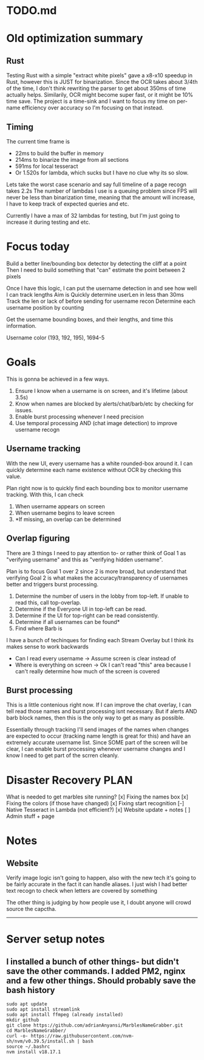 # TODO.md

# Old optimization summary
## Rust 
Testing Rust with a simple "extract white pixels" gave a x8-x10 speedup in Rust, however this is JUST for binarization. Since the OCR takes about 3/4th of the time, I don't think rewriting the parser to get about 350ms of time actually helps. 
Similarily, OCR might become super fast, or it might be 10% time save.
The project is a time-sink and I want to focus my time on per-name efficiency over accuracy so I'm focusing on that instead.

## Timing
The current time frame is 
-  22ms to build the buffer in memory
- 214ms to binarize the image from all sections
- 591ms for local tesseract
- Or 1.520s for lambda, which sucks but I have no clue why its so slow.

Lets take the worst case scenario and say full timeline of a page recogn takes 2.2s
The number of lambdas I use is a queuing problem since FPS will never be less than binarization time, meaning that the amount will increase, I have to keep track of expected queries and etc.

Currently I have a max of 32 lambdas for testing, but I'm just going to increase it during testing and etc.


# Focus today
Build a better line/bounding box detector by detecting the cliff at a point
Then I need to build something that "can" estimate the point between 2 pixels

Once I have this logic, I can put the username detection in and see how well I can track lengths
Aim is
    Quickly determine userLen in less than 30ms
    Track the len or lack of before sending for username recon
    Determine each username position by counting


Get the username bounding boxes, and their lengths, and time this information.

Username color (193, 192, 195), 1694-5

# Goals

This is gonna be achieved in a few ways.
1. Ensure I know when a username is on screen, and it's lifetime (about 3.5s)
2. Know when names are blocked by alerts/chat/barb/etc by checking for issues.
3. Enable burst processing whenever I need precision
4. Use temporal processing AND (chat image detection) to improve username recogn

## Username tracking
With the new UI, every username has a white rounded-box around it.
I can quickly determine each name existence without OCR by checking this value.

Plan right now is to quickly find each bounding box to monitor username tracking.
With this, I can check
1. When username appears on screen
2. When username begins to leave screen
3. *If missing, an overlap can be determined

## Overlap figuring
There are 3 things I need to pay attention to- or rather think of Goal 1 as "verifying username" and this as "verifying hidden username".

Plan is to focus Goal 1 over 2 since 2 is more broad, but understand that verifying Goal 2 is what makes the accuracy/transparency of usernames better and triggers burst processing.

1. Determine the number of users in the lobby from top-left. If unable to read this, call top-overlap.
2. Determine if the Everyone UI in top-left can be read.
3. Determine if the UI for top-right can be read consistently.
4. Determine if all usernames can be found*
5. Find where Barb is

I have a bunch of techinques for finding each Stream Overlay but I think its makes sense to work backwards
- Can I read every username -> Assume screen is clear
instead of 
- Where is everything on screen -> Ok I can't read "this" area because I can't really determine how much of the screen is covered

## Burst processing
This is a little contenious right now.
If I can improve the chat overlay, I can tell read those names and burst processing isnt necessary.
But if alerts AND barb block names, then this is the only way to get as many as possible.

Essentially through tracking I'll send images of the names when changes are expected to occur
(tracking name length is great for this) and have an extremely accurate username list.
Since SOME part of the screen will be clear, I can enable burst processing whenever username changes and I know I need to get part of the scrren cleanly.


# Disaster Recovery PLAN
What is needed to get marbles site running?
[x] Fixing the names box
[x] Fixing the colors (if those have changed)
[x] Fixing start recognition
[-] Native Tesseract in Lambda (not efficient?)
[x] Website update + notes
[ ] Admin stuff + page


# Notes

## Website
Verify image logic isn't going to happen, also with the new tech it's going to be fairly accurate in the fact it can handle aliases.
I just wish I had better text recogn to check when letters are covered by something

The other thing is judging by how people use it, I doubt anyone will crowd source the capctha. 

---

# Server setup notes
I installed a bunch of other things- but didn't save the other commands.
I added PM2, nginx and a few other things. Should probably save the bash history
---
    sudo apt update
    sudo apt install streamlink
    sudo apt install ffmpeg (already installed)
    mkdir github
    git clone https://github.com/adrianAnyansi/MarblesNameGrabber.git
    cd MarblesNameGrabber/
    curl -o- https://raw.githubusercontent.com/nvm-sh/nvm/v0.39.5/install.sh | bash
    source ~/.bashrc
    nvm install v18.17.1
